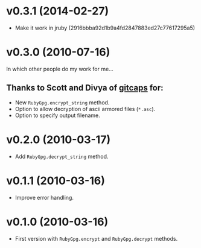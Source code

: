 # v0.3.1 (2014-02-27)

* Make it work in jruby (2916bbba92d1b9a4fd2847883ed27c77617295a5)

# v0.3.0 (2010-07-16)

In which other people do my work for me...

## Thanks to Scott and Divya of [gitcaps](http://github.com/gitcapps) for:

* New `RubyGpg.encrypt_string` method.
* Option to allow decryption of ascii armored files (`*.asc`).
* Option to specify output filename.

# v0.2.0 (2010-03-17)

* Add `RubyGpg.decrypt_string` method.

# v0.1.1 (2010-03-16)

* Improve error handling.

# v0.1.0 (2010-03-16)

* First version with `RubyGpg.encrypt` and `RubyGpg.decrypt` methods.
